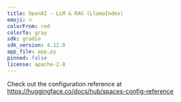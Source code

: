 ```yaml
---
title: OpenAI - LLM & RAG (LlamaIndex)
emoji: 🔥
colorFrom: red
colorTo: gray
sdk: gradio
sdk_version: 4.12.0
app_file: app.py
pinned: false
license: apache-2.0
---
```


Check out the configuration reference at https://huggingface.co/docs/hub/spaces-config-reference
